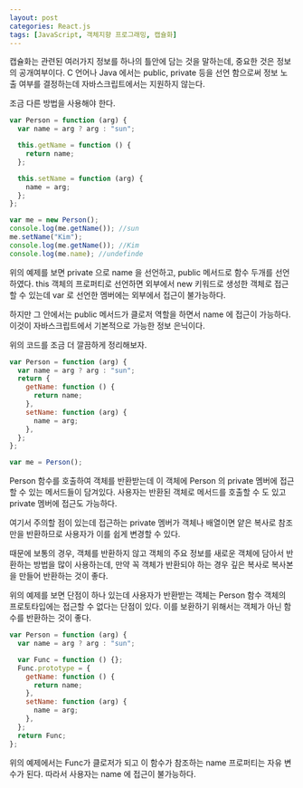 ```yaml
---
layout: post
categories: React.js
tags: [JavaScript, 객체지향 프로그래밍, 캡슐화]
---
```


캡슐화는 관련된 여러가지 정보를 하나의 틀안에 담는 것을 말하는데, 중요한 것은 정보의 공개여부이다.
C 언어나 Java 에서는 public, private 등을 선언 함으로써 정보 노출 여부를 결정하는데 자바스크립트에서는 지원하지 않는다.

조금 다른 방법을 사용해야 한다.

```js
var Person = function (arg) {
  var name = arg ? arg : "sun";

  this.getName = function () {
    return name;
  };

  this.setName = function (arg) {
    name = arg;
  };
};

var me = new Person();
console.log(me.getName()); //sun
me.setName("Kim");
console.log(me.getName()); //Kim
console.log(me.name); //undefinde
```

위의 예제를 보면 private 으로 name 을 선언하고, public 메서드로 함수 두개를 선언 하였다.
this 객체의 프로퍼티로 선언하면 외부에서 new 키워드로 생성한 객체로 접근할 수 있는데 var 로 선언한 멤버에는 외부에서 접근이 불가능하다.

하지만 그 안에서는 public 메서드가 클로저 역할을 하면서 name 에 접근이 가능하다.
이것이 자바스크립트에서 기본적으로 가능한 정보 은닉이다.

위의 코드를 조금 더 깔끔하게 정리해보자.

```js
var Person = function (arg) {
  var name = arg ? arg : "sun";
  return {
    getName: function () {
      return name;
    },
    setName: function (arg) {
      name = arg;
    },
  };
};

var me = Person();
```

Person 함수를 호출하여 객체를 반환받는데 이 객체에 Person 의 private 멤버에 접근할 수 있는 메서드들이 담겨있다.
사용자는 반환된 객체로 메서드를 호출할 수 도 있고 private 멤버에 접근도 가능하다.

여기서 주의할 점이 있는데 접근하는 private 멤버가 객체나 배열이면 얕은 복사로 참조만을 반환하므로 사용자가 이를 쉽게 변경할 수 있다.

때문에 보통의 경우, 객체를 반환하지 않고 객체의 주요 정보를 새로운 객체에 담아서 반환하는 방법을 많이 사용하는데, 만약 꼭 객체가 반환되야 하는 경우 깊은 복사로 복사본을 만들어 반환하는 것이 좋다.

위의 예제를 보면 단점이 하나 있는데 사용자가 반환받는 객체는 Person 함수 객체의 프로토타입에는 접근할 수 없다는 단점이 있다.
이를 보환하기 위해서는 객체가 아닌 함수를 반환하는 것이 좋다.

```js
var Person = function (arg) {
  var name = arg ? arg : "sun";

  var Func = function () {};
  Func.prototype = {
    getName: function () {
      return name;
    },
    setName: function (arg) {
      name = arg;
    },
  };
  return Func;
};
```

위의 예제에서는 Func가 클로저가 되고 이 함수가 참조하는 name 프로퍼티는 자유 변수가 된다. 따라서 사용자는 name 에 접근이 불가능하다.
